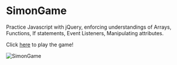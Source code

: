 # SimonGame

Practice Javascript with jQuery, enforcing understandings of Arrays, Functions, If statements, Event Listeners, Manipulating attributes.

Click [here](https://qdttdev.github.io/SimonGame/) to play the game!

![SimonGame](https://user-images.githubusercontent.com/56989578/120864996-0528b780-c542-11eb-9a87-ede59b6d7ef7.gif)

